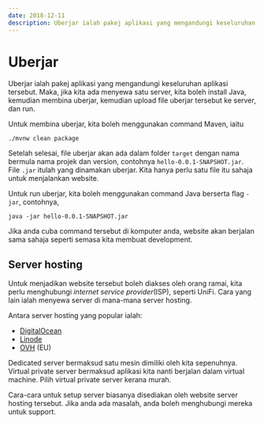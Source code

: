 ```yaml
---
date: 2018-12-11
description: Uberjar ialah pakej aplikasi yang mengandungi keseluruhan aplikasi tersebut. Maka, bina uberjar, upload file uberjar ke server, dan run.
---
```


# Uberjar

Uberjar ialah pakej aplikasi yang mengandungi keseluruhan aplikasi tersebut.
Maka, jika kita ada menyewa satu server, kita boleh install Java, kemudian
membina uberjar, kemudian upload file uberjar tersebut ke server, dan run.

Untuk membina uberjar, kita boleh menggunakan command Maven, iaitu

```
./mvnw clean package
```

Setelah selesai, file uberjar akan ada dalam folder `target` dengan nama bermula
nama projek dan version, contohnya `hello-0.0.1-SNAPSHOT.jar`. File `.jar`
itulah yang dinamakan uberjar. Kita hanya perlu satu file itu sahaja untuk
menjalankan website.

Untuk run uberjar, kita boleh menggunakan command Java berserta flag `-jar`,
contohnya,

```
java -jar hello-0.0.1-SNAPSHOT.jar
```

Jika anda cuba command tersebut di komputer anda, website akan berjalan sama
sahaja seperti semasa kita membuat development.

## Server hosting

Untuk menjadikan website tersebut boleh diakses oleh orang ramai, kita perlu
menghubungi *internet service provider*(ISP), seperti UniFi. Cara yang lain
ialah menyewa server di mana-mana server hosting.

Antara server hosting yang popular ialah:

- [DigitalOcean](https://www.digitalocean.com/)
- [Linode](https://www.linode.com/)
- [OVH](https://www.ovh.com/world/) (EU)

Dedicated server bermaksud satu mesin dimiliki oleh kita sepenuhnya. Virtual
private server bermaksud aplikasi kita nanti berjalan dalam virtual machine.
Pilih virtual private server kerana murah.

Cara-cara untuk setup server biasanya disediakan oleh website server hosting
tersebut. Jika anda ada masalah, anda boleh menghubungi mereka untuk support.
